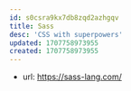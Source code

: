```yaml
---
id: s0csra9kx7db8zqd2azhgqv
title: Sass
desc: 'CSS with superpowers'
updated: 1707758973955
created: 1707758973955
---
```


- url: https://sass-lang.com/